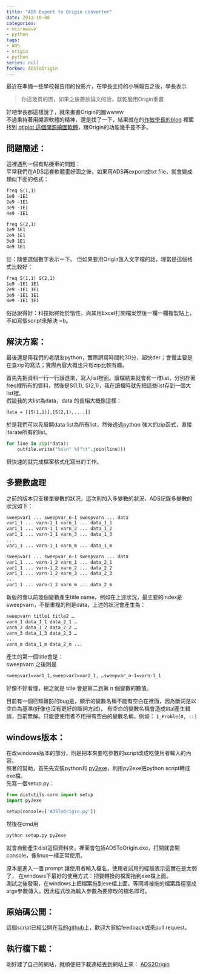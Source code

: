 ```yaml
---
title: "ADS Export to Origin converter"
date: 2013-10-08
categories:
- microwave
- python
tags:
- ADS
- origin
- python
series: null
forkme: ADSToOrigin
---
```


最近在準備一些學校報告用的投影片，在學長主持的小咪報告之後，學長表示

> 你這幾頁的圖，如果之後要放論文的話，就乾脆用Origin重畫  

好吧學長都這樣說了，就來畫畫Origin的圖wwww  
不過秉持著用開源軟體的精神，還是找了一下，結果就在的[作敏學長的blog](http://zuomin.blogspot.com/2010/05/linux-origin.html)
裡面找到 [qtiplot 這個開源繪圖軟體](https://www.qtiplot.com/)，跟Origin的功能幾乎差不多。  
<!--more-->

## 問題簡述：

這裡遇到一個有點機車的問題：  
平常我們在ADS這套軟體畫好圖之後，如果用ADS再export成txt file，就會變成類似下面的格式：  
```txt
freq S(1,1)
1e9 -1E1
2e9 -1E1
3e9 -1E1
4e9 -1E1

freq S(2,1)
1e9 1E1
2e9 1E1
3e9 1E1
4e9 1E1
```

註：隨便選個數字表示一下。 但如果要用Origin匯入文字檔的話，理當是這個格式比較好：   
```txt
freq S(1,1) S(2,1)
1e9 -1E1 1E1
2e9 -1E1 1E1
3e9 -1E1 1E1
4e9 -1E1 1E1
```
俗話說得好：科技始終始於惰性，與其用Excel打開檔案然後一欄一欄複製貼上，不如寫個script來解決 =b。  

## 解決方案：

最後還是用我們的老朋友python，實際譔寫時間約30分，超快der；會慢主要是在查zip的寫法；實際內容大概也只有zip比較有趣。  

首先先把資料一行一行讀進來，寫入list裡面。讀檔結束就會有一堆list，分別存著freq裡所有的資料，然後是S(1,1), S(2,1)，我在讀檔時就先把這些list存到一個大list裡。  
假設我的大list為data，data 的長相大概像這樣：  
```txt
data = [[S(1,1)],[S(2,1),....]]
```
於是我們可以先展開data list為所有list，然後透過python 強大的zip函式，直接iterate所有的list。   

```python
for line in zip(*data):
    outfile.write("%s\n" %("\t".join(line)))
```

很快速的就完成檔案格式化寫出的工作。  

## 多變數處理
之前的版本只支援單變數的狀況，這次則加入多變數的狀況，ADS記錄多變數的狀況如下：  
```txt
sweepvar1 ... sweepvar_n-1 sweepvarn ... data
var1_1 ... varn-1_1 varn_1 ... data_1_1
var1_1 ... varn-1_1 varn_2 ... data_1_2
var1_1 ... varn-1_1 varn_3 ... data_1_3
...
var1_1 ... varn-1_1 varn_m ... data_1_m

sweepvar1 ... sweepvar_n-1 sweepvarn ... data
var1_1 ... varn-1_2 varn_1 ... data_2_1
var1_1 ... varn-1_2 varn_2 ... data_2_2
var1_1 ... varn-1_2 varn_3 ... data_2_3
...
var1_1 ... varn-1_2 varn_m ... data_2_m
```

新版的會以前幾個變數產生title name，例如在上述狀況，最主要的index是sweepvarn，不斷重複的則是data，上述的狀況會產生為：  
```txt
sweepvarn title1 title2 …
varn_1 data_1_1 data_2_1 …
varn_2 data_1_2 data_2_2 …
varn_3 data_1_3 data_2_3 …
...
varn_m data_1_m data_2_m ...
```

產生的第一個title會是：  
sweepvarn 之後則是  
```txt
sweepvar1=var1_1,sweepvar2=var2_1, …sweepvar_n-1=varn-1_1
```
好像不好看懂，總之就是 title 會是第二到第 n 個變數的數值。  

目前有一個已知難防的bug是，顯示的變數名稱不能有空白在裡面，因為斷詞是以空白為基準(好像也沒有更好的斷詞方試)，
有空白的變數名稱會造成tital產生錯誤，目前無解。只能要使用者不用掃有空白的變數名稱，例如： `I_Proble[0, ::]`  

## windows版本：

在改windows版本的部分，則是把本來要吃參數的script改成吃使用者輸入的內容。  
照著的幫助，首先先安裝python和 [py2exe](http://www.py2exe.org/)，利用py2exe把python script轉成exe檔。  
先寫一個setup.py：  
```python
from distutils.core import setup
import py2exe

setup(console=['ADSToOrigin.py'])
```
然後在cmd用  
```bash
python setup.py py2exe
```
就會自動產生dist這個資料夾，裡面會包括ADSToOrigin.exe，打開就會開console，像linux一樣正常使用。  

原本是進入一個 prompt 讓使用者輸入檔名，使用者試用的經驗表示這實在是太弱了，
在windows下最好的使用方式：把要轉換的檔案拖到exe檔上面。  
測試之後發現，在windows上把檔案拖到exe檔上面，等同將被拖的檔案路徑當成argv參數傳入，因此程式改為輸入參數為要修改的檔名即可。  

## 原始碼公開：
這個script已經公開在[我的github](https://github.com/lc85301/ADSToOrigin)上，歡迎大家給feedback或來pull request。  

## 執行檔下載：

剛好建了自己的網站，就順便把下載連結丟到網站上來：
[ADS2Origin](/download/ADS2Origin.zip)